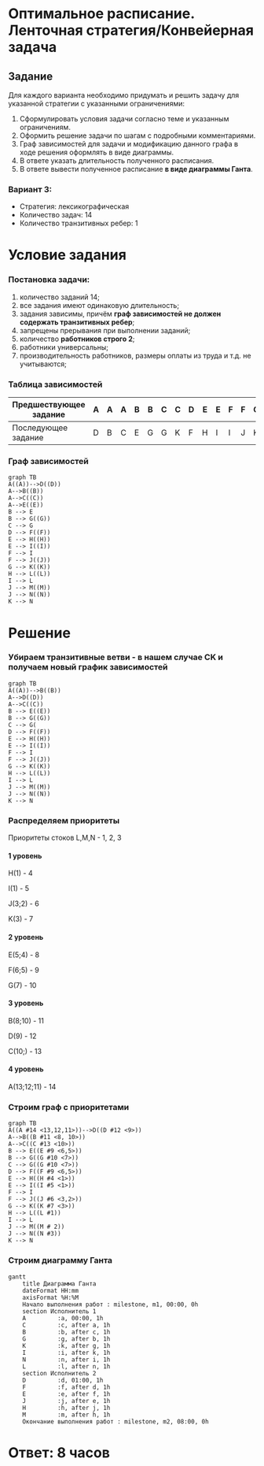 # Оптимальное расписание. Ленточная стратегия/Конвейерная задача
## Задание
Для каждого варианта необходимо придумать и решить задачу для указанной стратегии с указанными ограничениями: 
1. Сформулировать условия задачи согласно теме и указанным ограничениям.
2. Оформить решение задачи по шагам с подробными комментариями.
3. Граф зависимостей для задачи и модификацию данного графа в ходе решения оформлять в виде диаграммы.
4. В ответе указать длительность полученного расписания.
5. В ответе вывести полученное расписание **в виде диаграммы Ганта**.



### Вариант 3: 
- Стратегия: лексикографическая
- Количество задач: 14
- Количество транзитивных ребер: 1

# Условие задания
### Постановка задачи:
1. количество заданий 14;
2. все задания имеют одинаковую длительность;
3. задания зависимы, причём **граф зависимостей не должен содержать транзитивных ребер**;
4. запрещены прерывания при выполнении заданий;
5. количество **работников строго 2**;
6. работники универсальны;
7. производительность работников, размеры оплаты из труда и т.д. не учитываются;

### Таблица зависимостей

| Предшествующее задание | A | A | A | B | B | C | C | D | E | E | F | F | G | H | I | J | J | K |
|------------------------|---|---|---|---|---|---|---|---|---|---|---|---|---|---|---|---|---|---|
| Последующее задание    | D | B | C | E | G | G | K | F | H | I | I | J | K | L | L | M | N | N |

### Граф зависимостей
```mermaid
graph TB
A((A))-->D((D))
A-->B((B))
A-->C((C))
A-->E((E))
B --> E
B --> G((G))
C --> G
D --> F((F))
E --> H((H))
E --> I((I))
F --> I
F --> J((J))
G --> K((K))
H --> L((L))
I --> L
J --> M((M))
J --> N((N))
K --> N
```

# Решение

### Убираем транзитивные ветви - в нашем случае CK и получаем новый график зависимостей
```mermaid
graph TB
A((A))-->B((B))
A-->D((D))
A-->C((C))
B --> E((E))
B --> G((G))
C --> G(
D --> F((F))
E --> H((H))
E --> I((I))
F --> I
F --> J((J))
G --> K((K))
H --> L((L))
I --> L
J --> M((M))
J --> N((N))
K --> N
```
### Распределяем приоритеты

Приоритеты стоков L,M,N - 1, 2, 3

#### 1 уровень
H(1) - 4

I(1) - 5

J(3;2) - 6

K(3) - 7


#### 2 уровень
E(5;4) - 8

F(6;5) - 9

G(7) - 10


#### 3 уровень
B(8;10) - 11

D(9) - 12

C(10;) - 13


#### 4 уровень
A(13;12;11) - 14

### Строим граф с приоритетами
```mermaid
graph TB
A((A #14 <13,12,11>))-->D((D #12 <9>))
A-->B((B #11 <8, 10>))
A-->C((C #13 <10>))
B --> E((E #9 <6,5>))
B --> G((G #10 <7>))
C --> G((G #10 <7>))
D --> F((F #9 <6,5>))
E --> H((H #4 <1>))
E --> I((I #5 <1>))
F --> I
F --> J((J #6 <3,2>))
G --> K((K #7 <3>))
H --> L((L #1))
I --> L
J --> M((M # 2))
J --> N((N #3))
K --> N
```


### Cтроим диаграмму Ганта
```mermaid
gantt
    title Диаграмма Ганта
    dateFormat HH:mm    
    axisFormat %H:%M
    Начало выполнения работ : milestone, m1, 00:00, 0h
    section Исполнитель 1
    A         :a, 00:00, 1h
    C         :c, after a, 1h    
    B         :b, after c, 1h    
    G         :g, after b, 1h
    K         :k, after g, 1h
    I         :i, after k, 1h
    N         :n, after i, 1h
    L         :l, after n, 1h
    section Исполнитель 2
    D         :d, 01:00, 1h
    F         :f, after d, 1h
    E         :e, after f, 1h
    J         :j, after e, 1h
    H         :h, after j, 1h
    M         :m, after h, 1h
    Окончание выполнения работ : milestone, m2, 08:00, 0h
```

# Ответ: 8 часов